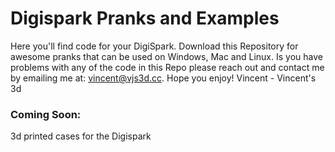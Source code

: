 # Digispark Pranks and Examples
Here you'll find code for your DigiSpark.
Download this Repository for awesome pranks that can be used on Windows, Mac and Linux.
Is you have problems with any of the code in this Repo please reach out and contact me by emailing me at: vincent@vjs3d.cc.
Hope you enjoy!
Vincent - Vincent's 3d

### Coming Soon:
3d printed cases for the Digispark
